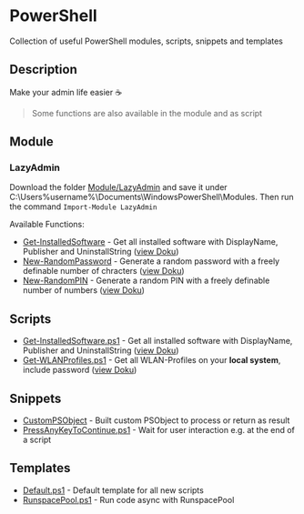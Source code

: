 # PowerShell
Collection of useful PowerShell modules, scripts, snippets and templates

## Description

Make your admin life easier :coffee:

>Some functions are also available in the module and as script

## Module

### LazyAdmin

Download the folder [Module/LazyAdmin](Module/LazyAdmin) and save it under C:\Users\%username%\Documents\WindowsPowerShell\Modules. Then run the command `Import-Module LazyAdmin`

Available Functions:

* [Get-InstalledSoftware](Module/LazyAdmin/Get-InstalledSoftware.ps1) - Get all installed software with DisplayName, Publisher and UninstallString ([view Doku](Module/LazyAdmin/Get-InstalledSoftware.README.md))
* [New-RandomPassword](Module/LazyAdmin/New-RandomPassword.ps1) - Generate a random password with a freely definable number of chracters ([view Doku](Module/LazyAdmin/New-RandomPassword.README.md))
* [New-RandomPIN](Module/LazyAdmin/New-RandomPIN.ps1) - Generate a random PIN with a freely definable number of numbers ([view Doku](Module/LazyAdmin/New-RandomPIN.README.md))

## Scripts

* [Get-InstalledSoftware.ps1](Scripts/Get-InstalledSoftware.ps1) - Get all installed software with DisplayName, Publisher and UninstallString ([view Doku](Scripts/Get-InstalledSoftware.README.md))
* [Get-WLANProfiles.ps1](Scripts/Get-WLANProfiles.ps1) - Get all WLAN-Profiles on your **local system**, include password ([view Doku](Scripts/Get-WLANProfiles.README.md))

## Snippets

* [CustomPSObject](Snippets/CustomPSObject.ps1) - Built custom PSObject to process or return as result
* [PressAnyKeyToContinue.ps1](Snippets/PressAnyKeyToContinue.ps1) - Wait for user interaction e.g. at the end of a script

## Templates

* [Default.ps1](Templates/Default.ps1) - Default template for all new scripts
* [RunspacePool.ps1](Templates/RunspacePool.ps1) - Run code async with RunspacePool
